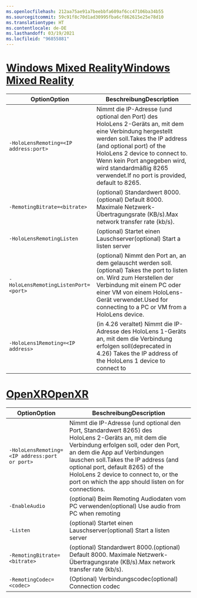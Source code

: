 ```yaml
---
ms.openlocfilehash: 212aa75ae91a7beebbfa609af6cc47106ba34b55
ms.sourcegitcommit: 59c91f8c70d1ad30995fba6cf862615e25e78d10
ms.translationtype: HT
ms.contentlocale: de-DE
ms.lasthandoff: 03/19/2021
ms.locfileid: "96855881"
---
```

# <a name="windows-mixed-reality"></a>[<span data-ttu-id="a8563-101">Windows Mixed Reality</span><span class="sxs-lookup"><span data-stu-id="a8563-101">Windows Mixed Reality</span></span>](#tab/wmr)

| <span data-ttu-id="a8563-102">Option</span><span class="sxs-lookup"><span data-stu-id="a8563-102">Option</span></span> | <span data-ttu-id="a8563-103">Beschreibung</span><span class="sxs-lookup"><span data-stu-id="a8563-103">Description</span></span> |
| ------ | ----------- |
| `-HoloLensRemoting=<IP address:port>` | <span data-ttu-id="a8563-104">Nimmt die IP-Adresse (und optional den Port) des HoloLens 2-Geräts an, mit dem eine Verbindung hergestellt werden soll.</span><span class="sxs-lookup"><span data-stu-id="a8563-104">Takes the IP address (and optional port) of the HoloLens 2 device to connect to.</span></span> <span data-ttu-id="a8563-105">Wenn kein Port angegeben wird, wird standardmäßig 8265 verwendet.</span><span class="sxs-lookup"><span data-stu-id="a8563-105">If no port is provided, default to 8265.</span></span> |
| `-RemotingBitrate=<bitrate>` | <span data-ttu-id="a8563-106">(optional) Standardwert 8000.</span><span class="sxs-lookup"><span data-stu-id="a8563-106">(optional) Default 8000.</span></span> <span data-ttu-id="a8563-107">Maximale Netzwerk-Übertragungsrate (KB/s).</span><span class="sxs-lookup"><span data-stu-id="a8563-107">Max network transfer rate (kb/s).</span></span> |
| `-HoloLensRemotingListen` | <span data-ttu-id="a8563-108">(optional) Startet einen Lauschserver</span><span class="sxs-lookup"><span data-stu-id="a8563-108">(optional) Start a listen server</span></span> |
| `-HoloLensRemotingListenPort=<port>` | <span data-ttu-id="a8563-109">(optional) Nimmt den Port an, an dem gelauscht werden soll.</span><span class="sxs-lookup"><span data-stu-id="a8563-109">(optional) Takes the port to listen on.</span></span> <span data-ttu-id="a8563-110">Wird zum Herstellen der Verbindung mit einem PC oder einer VM von einem HoloLens-Gerät verwendet.</span><span class="sxs-lookup"><span data-stu-id="a8563-110">Used for connecting to a PC or VM from a HoloLens device.</span></span> |
| `-HoloLens1Remoting=<IP address>` | <span data-ttu-id="a8563-111">(in 4.26 veraltet) Nimmt die IP-Adresse des HoloLens 1-Geräts an, mit dem die Verbindung erfolgen soll</span><span class="sxs-lookup"><span data-stu-id="a8563-111">(deprecated in 4.26) Takes the IP address of the HoloLens 1 device to connect to</span></span> |

# <a name="openxr"></a>[<span data-ttu-id="a8563-112">OpenXR</span><span class="sxs-lookup"><span data-stu-id="a8563-112">OpenXR</span></span>](#tab/openxr)

| <span data-ttu-id="a8563-113">Option</span><span class="sxs-lookup"><span data-stu-id="a8563-113">Option</span></span> | <span data-ttu-id="a8563-114">Beschreibung</span><span class="sxs-lookup"><span data-stu-id="a8563-114">Description</span></span> |
| ------ | ----------- |
| `-HoloLensRemoting=<IP address:port or port>` | <span data-ttu-id="a8563-115">Nimmt die IP-Adresse (und optional den Port, Standardwert 8265) des HoloLens 2-Geräts an, mit dem die Verbindung erfolgen soll, oder den Port, an dem die App auf Verbindungen lauschen soll.</span><span class="sxs-lookup"><span data-stu-id="a8563-115">Takes the IP address (and optional port, default 8265) of the HoloLens 2 device to connect to, or the port on which the app should listen on for connections.</span></span> |
| `-EnableAudio` | <span data-ttu-id="a8563-116">(optional) Beim Remoting Audiodaten vom PC verwenden</span><span class="sxs-lookup"><span data-stu-id="a8563-116">(optional) Use audio from PC when remoting</span></span>  |
| `-Listen` | <span data-ttu-id="a8563-117">(optional) Startet einen Lauschserver</span><span class="sxs-lookup"><span data-stu-id="a8563-117">(optional) Start a listen server</span></span> |
| `-RemotingBitrate=<bitrate>` | <span data-ttu-id="a8563-118">(optional) Standardwert 8000.</span><span class="sxs-lookup"><span data-stu-id="a8563-118">(optional) Default 8000.</span></span> <span data-ttu-id="a8563-119">Maximale Netzwerk-Übertragungsrate (KB/s).</span><span class="sxs-lookup"><span data-stu-id="a8563-119">Max network transfer rate (kb/s).</span></span> |
| `-RemotingCodec=<codec>` | <span data-ttu-id="a8563-120">(Optional) Verbindungscodec</span><span class="sxs-lookup"><span data-stu-id="a8563-120">(optional) Connection codec</span></span>  |